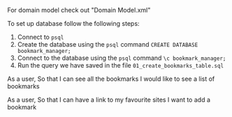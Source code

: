 For domain model check out "Domain Model.xml"

To set up database follow the following steps:

1. Connect to `psql`
2. Create the database using the `psql` command `CREATE DATABASE bookmark_manager;`
3. Connect to the database using the `psql` command `\c bookmark_manager;`
4. Run the query we have saved in the file `01_create_bookmarks_table.sql`

As a user,
So that I can see all the bookmarks
I would like to see a list of bookmarks

As a user,
So that I can have a link to my favourite sites
I want to add a bookmark
